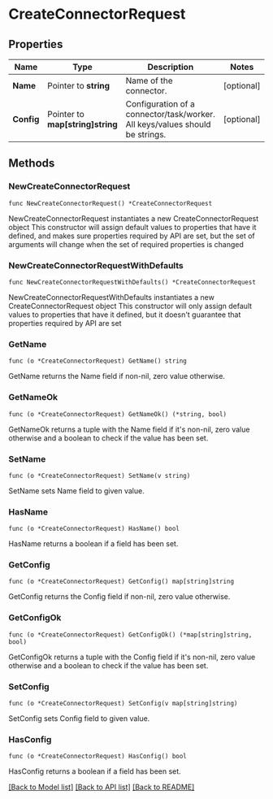 # CreateConnectorRequest

## Properties

Name | Type | Description | Notes
------------ | ------------- | ------------- | -------------
**Name** | Pointer to **string** | Name of the connector. | [optional] 
**Config** | Pointer to **map[string]string** | Configuration of a connector/task/worker. All keys/values should be strings. | [optional] 

## Methods

### NewCreateConnectorRequest

`func NewCreateConnectorRequest() *CreateConnectorRequest`

NewCreateConnectorRequest instantiates a new CreateConnectorRequest object
This constructor will assign default values to properties that have it defined,
and makes sure properties required by API are set, but the set of arguments
will change when the set of required properties is changed

### NewCreateConnectorRequestWithDefaults

`func NewCreateConnectorRequestWithDefaults() *CreateConnectorRequest`

NewCreateConnectorRequestWithDefaults instantiates a new CreateConnectorRequest object
This constructor will only assign default values to properties that have it defined,
but it doesn't guarantee that properties required by API are set

### GetName

`func (o *CreateConnectorRequest) GetName() string`

GetName returns the Name field if non-nil, zero value otherwise.

### GetNameOk

`func (o *CreateConnectorRequest) GetNameOk() (*string, bool)`

GetNameOk returns a tuple with the Name field if it's non-nil, zero value otherwise
and a boolean to check if the value has been set.

### SetName

`func (o *CreateConnectorRequest) SetName(v string)`

SetName sets Name field to given value.

### HasName

`func (o *CreateConnectorRequest) HasName() bool`

HasName returns a boolean if a field has been set.

### GetConfig

`func (o *CreateConnectorRequest) GetConfig() map[string]string`

GetConfig returns the Config field if non-nil, zero value otherwise.

### GetConfigOk

`func (o *CreateConnectorRequest) GetConfigOk() (*map[string]string, bool)`

GetConfigOk returns a tuple with the Config field if it's non-nil, zero value otherwise
and a boolean to check if the value has been set.

### SetConfig

`func (o *CreateConnectorRequest) SetConfig(v map[string]string)`

SetConfig sets Config field to given value.

### HasConfig

`func (o *CreateConnectorRequest) HasConfig() bool`

HasConfig returns a boolean if a field has been set.


[[Back to Model list]](../README.md#documentation-for-models) [[Back to API list]](../README.md#documentation-for-api-endpoints) [[Back to README]](../README.md)


